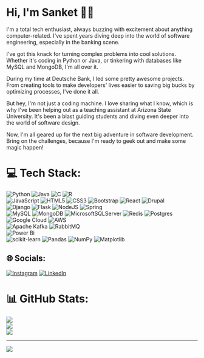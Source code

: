 # Hi, I'm Sanket 👋🏻

I'm a total tech enthusiast, always buzzing with excitement about anything computer-related. I've spent years diving deep into the world of software engineering, especially in the banking scene.

I've got this knack for turning complex problems into cool solutions. Whether it's coding in Python or Java, or tinkering with databases like MySQL and MongoDB, I'm all over it.

During my time at Deutsche Bank, I led some pretty awesome projects. From creating tools to make developers' lives easier to saving big bucks by optimizing processes, I've done it all.

But hey, I'm not just a coding machine. I love sharing what I know, which is why I've been helping out as a teaching assistant at Arizona State University. It's been a blast guiding students and diving even deeper into the world of software design.

Now, I'm all geared up for the next big adventure in software development. Bring on the challenges, because I'm ready to geek out and make some magic happen!


# 💻 Tech Stack:
![Python](https://img.shields.io/badge/python-3670A0?style=for-the-badge&logo=python&logoColor=ffdd54) ![Java](https://img.shields.io/badge/java-%23ED8B00.svg?style=for-the-badge&logo=openjdk&logoColor=white) ![C](https://img.shields.io/badge/c-%2300599C.svg?style=for-the-badge&logo=c&logoColor=white) ![R](https://img.shields.io/badge/r-%23276DC3.svg?style=for-the-badge&logo=r&logoColor=white) 
<br/>
![JavaScript](https://img.shields.io/badge/javascript-%23323330.svg?style=for-the-badge&logo=javascript&logoColor=%23F7DF1E) ![HTML5](https://img.shields.io/badge/html5-%23E34F26.svg?style=for-the-badge&logo=html5&logoColor=white) ![CSS3](https://img.shields.io/badge/css3-%231572B6.svg?style=for-the-badge&logo=css3&logoColor=white)  ![Bootstrap](https://img.shields.io/badge/bootstrap-%238511FA.svg?style=for-the-badge&logo=bootstrap&logoColor=white) ![React](https://img.shields.io/badge/react-%2320232a.svg?style=for-the-badge&logo=react&logoColor=%2361DAFB) ![Drupal](https://img.shields.io/badge/drupal-%230678BE.svg?style=for-the-badge&logo=drupal&logoColor=white)
<br/>
![Django](https://img.shields.io/badge/django-%23092E20.svg?style=for-the-badge&logo=django&logoColor=white) ![Flask](https://img.shields.io/badge/flask-%23000.svg?style=for-the-badge&logo=flask&logoColor=white)  ![NodeJS](https://img.shields.io/badge/node.js-6DA55F?style=for-the-badge&logo=node.js&logoColor=white) ![Spring](https://img.shields.io/badge/spring-%236DB33F.svg?style=for-the-badge&logo=spring&logoColor=white)
<br/>
![MySQL](https://img.shields.io/badge/mysql-%2300000f.svg?style=for-the-badge&logo=mysql&logoColor=white) ![MongoDB](https://img.shields.io/badge/MongoDB-%234ea94b.svg?style=for-the-badge&logo=mongodb&logoColor=white) ![MicrosoftSQLServer](https://img.shields.io/badge/Microsoft%20SQL%20Server-CC2927?style=for-the-badge&logo=microsoft%20sql%20server&logoColor=white) ![Redis](https://img.shields.io/badge/redis-%23DD0031.svg?style=for-the-badge&logo=redis&logoColor=white) ![Postgres](https://img.shields.io/badge/postgres-%23316192.svg?style=for-the-badge&logo=postgresql&logoColor=white)
<br/>
![Google Cloud](https://img.shields.io/badge/GoogleCloud-%234285F4.svg?style=for-the-badge&logo=google-cloud&logoColor=white) ![AWS](https://img.shields.io/badge/AWS-%23FF9900.svg?style=for-the-badge&logo=amazon-aws&logoColor=white) 
<br/>
![Apache Kafka](https://img.shields.io/badge/Apache%20Kafka-000?style=for-the-badge&logo=apachekafka)  ![RabbitMQ](https://img.shields.io/badge/rabbitmq-FF6600?style=for-the-badge&logo=rabbitmq&logoColor=white)
<br/>
![Power Bi](https://img.shields.io/badge/power_bi-F2C811?style=for-the-badge&logo=powerbi&logoColor=black) 
<br/>
![scikit-learn](https://img.shields.io/badge/scikit--learn-%23F7931E.svg?style=for-the-badge&logo=scikit-learn&logoColor=white) ![Pandas](https://img.shields.io/badge/pandas-%23150458.svg?style=for-the-badge&logo=pandas&logoColor=white) ![NumPy](https://img.shields.io/badge/numpy-%23013243.svg?style=for-the-badge&logo=numpy&logoColor=white) ![Matplotlib](https://img.shields.io/badge/Matplotlib-%23ffffff.svg?style=for-the-badge&logo=Matplotlib&logoColor=black)

## 🌐 Socials:
[![Instagram](https://img.shields.io/badge/Instagram-%23E4405F.svg?logo=Instagram&logoColor=white)](https://instagram.com/sanket_kapse) [![LinkedIn](https://img.shields.io/badge/LinkedIn-%230077B5.svg?logo=linkedin&logoColor=white)](https://linkedin.com/in/sanket-kapse) 


# 📊 GitHub Stats:
![](https://github-readme-stats.vercel.app/api?username=sanket8397&theme=default&hide_border=false&include_all_commits=true&count_private=true)<br/>
![](https://github-readme-streak-stats.herokuapp.com/?user=sanket8397&theme=default&hide_border=false)<br/>
![](https://github-readme-stats.vercel.app/api/top-langs/?username=sanket8397&theme=default&hide_border=false&include_all_commits=true&count_private=true&layout=compact)

<!-- ### ✍️ Random Dev Quote
![](https://quotes-github-readme.vercel.app/api?type=horizontal&theme=radical) -->

<!-- ### 🔝 Top Contributed Repo
![](https://github-contributor-stats.vercel.app/api?username=sanket8397&limit=5&theme=radical&combine_all_yearly_contributions=true) -->

---
[![](https://visitcount.itsvg.in/api?id=sanket8397&icon=0&color=0)](https://visitcount.itsvg.in)

<!-- Proudly created with GPRM ( https://gprm.itsvg.in ) -->
